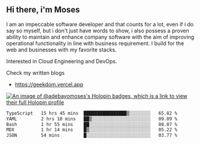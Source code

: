 ## Hi there, i'm Moses

I am an impeccable software developer and that counts for a lot, even if i do say so myself, but i don't just have words to show, i also possess a proven ability to maintain and enhance company software with the aim of improving operational functionality in line with business requirement. I build for the web and businesses with my favorite stacks.

Interested in Cloud Engineering and DevOps.

Check my written blogs
- https://geekdom.vercel.app

[![An image of @adebayomoses's Holopin badges, which is a link to view their full Holopin profile](https://holopin.me/adebayomoses)](https://holopin.io/@adebayomoses)

<!--START_SECTION:waka-->

```txt
TypeScript   15 hrs 45 mins  ████████████████▒░░░░░░░░   65.82 %
YAML         2 hrs 10 mins   ██▒░░░░░░░░░░░░░░░░░░░░░░   09.09 %
Bash         1 hr 55 mins    ██░░░░░░░░░░░░░░░░░░░░░░░   08.07 %
MDX          1 hr 14 mins    █▒░░░░░░░░░░░░░░░░░░░░░░░   05.22 %
JSON         54 mins         █░░░░░░░░░░░░░░░░░░░░░░░░   03.77 %
```

<!--END_SECTION:waka-->
